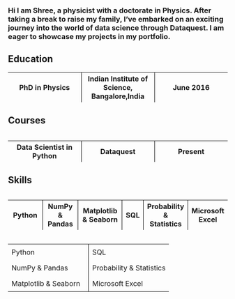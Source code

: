 ### Hi I am Shree, a physicist with a doctorate in Physics. After taking a break to raise my family, I’ve embarked on an exciting journey into the world of data science through Dataquest. I am eager to showcase my projects in my portfolio.


## Education
<table>
  <colgroup>
    <col style="width: 33%;">
    <col style="width: 33%;">
    <col style="width: 33%;">
  </colgroup>
  <thead>
    <tr>
      <th style="border-right: 1px solid #000;">PhD in Physics</th>
      <th style="border-right: 1px solid #000;">Indian Institute of Science, Bangalore,India</th>
      <th>June 2016</th>
    </tr>
  </thead>
  <table>
  

## Courses
<table>
  <colgroup>
    <col style="width: 33%;">
    <col style="width: 33%;">
    <col style="width: 33%;">
  </colgroup>
  <thead>
    <tr>
      <th style="border-right: 1px solid #000;">Data Scientist in Python</th>
      <th style="border-right: 1px solid #000;">Dataquest</th>
      <th>Present</th>
    </tr>
  </thead>
  <table>

## Skills
<table>
  <colgroup>
    <col style="width: 33%;">
    <col style="width: 33%;">
    <col style="width: 33%;">
  </colgroup>
  <thead>
    <tr>
      <th style="border-right: 1px solid #000;">Python</th>
      <th style="border-right: 1px solid #000;">NumPy & Pandas</th>
      <th style="border-right: 1px solid #000;">Matplotlib & Seaborn</th>
      <th style="border-right: 1px solid #000;">SQL</th>
      <th style="border-right: 1px solid #000;">Probability & Statistics</th>
      <th>Microsoft Excel</th>
    </tr>
  </thead>
  <table>

  <table style="border-collapse: collapse; width: 100%;">
  <colgroup>
    <col style="width: 50%;">
    <col style="width: 50%;">
  </colgroup>
  <tbody>
    <tr>
      <td style="border-right: 1px solid #000; padding: 8px;">Python</td>
      <td style="padding: 8px;">SQL</td>
    </tr>
    <tr>
      <td style="border-right: 1px solid #000; padding: 8px;">NumPy & Pandas</td>
      <td style="padding: 8px;">Probability & Statistics</td>
    </tr>
    <tr>
      <td style="border-right: 1px solid #000; padding: 8px;">Matplotlib & Seaborn</td>
      <td style="padding: 8px;">Microsoft Excel</td>
    </tr>
  </tbody>
</table>

